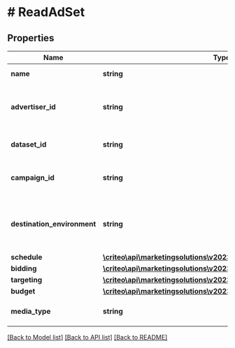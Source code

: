 # # ReadAdSet

## Properties

Name | Type | Description | Notes
------------ | ------------- | ------------- | -------------
**name** | **string** | Name of the ad set | [optional]
**advertiser_id** | **string** | Advertiser id of the campaign this ad set belongs to | [optional]
**dataset_id** | **string** | Dataset id of this ad set | [optional]
**campaign_id** | **string** | Campaign id this ad set belongs to | [optional]
**destination_environment** | **string** | The environment that an ad click will lead a user to | [optional]
**schedule** | [**\criteo\api\marketingsolutions\v2023_07\Model\ReadAdSetSchedule**](ReadAdSetSchedule.md) |  | [optional]
**bidding** | [**\criteo\api\marketingsolutions\v2023_07\Model\ReadAdSetBidding**](ReadAdSetBidding.md) |  | [optional]
**targeting** | [**\criteo\api\marketingsolutions\v2023_07\Model\AdSetTargeting**](AdSetTargeting.md) |  | [optional]
**budget** | [**\criteo\api\marketingsolutions\v2023_07\Model\ReadAdSetBudget**](ReadAdSetBudget.md) |  | [optional]
**media_type** | **string** | Media type for the ad set | [optional]

[[Back to Model list]](../../README.md#models) [[Back to API list]](../../README.md#endpoints) [[Back to README]](../../README.md)
